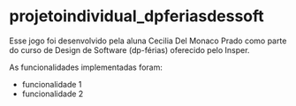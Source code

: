 # projetoindividual_dpferiasdessoft
Esse jogo foi desenvolvido pela aluna Cecilia Del Monaco Prado como parte do curso de Design de Software (dp-férias) oferecido pelo Insper.

As funcionalidades implementadas foram:

- funcionalidade 1
- funcionalidade 2